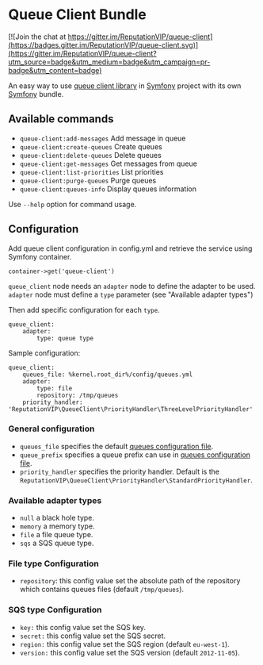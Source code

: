 # Queue Client Bundle

[![Join the chat at https://gitter.im/ReputationVIP/queue-client](https://badges.gitter.im/ReputationVIP/queue-client.svg)](https://gitter.im/ReputationVIP/queue-client?utm_source=badge&utm_medium=badge&utm_campaign=pr-badge&utm_content=badge)

An easy way to use [queue client library](https://github.com/ReputationVIP/queue-client) in [Symfony](http://symfony.com) project with its own [Symfony](http://symfony.com) bundle.

## Available commands

- `queue-client:add-messages` Add message in queue
- `queue-client:create-queues` Create queues
- `queue-client:delete-queues` Delete queues
- `queue-client:get-messages` Get messages from queue
- `queue-client:list-priorities` List priorities
- `queue-client:purge-queues` Purge queues
- `queue-client:queues-info` Display queues information

Use `--help` option for command usage.

## Configuration

Add queue client configuration in config.yml and retrieve the service using Symfony container.

```
container->get('queue-client')
```

`queue_client` node needs an ```adapter``` node to define the adapter to be used.
`adapter` node must define a ```type``` parameter (see "Available adapter types")

Then add specific configuration for each ```type```.

```
queue_client:
    adapter:
        type: queue type
```

Sample configuration:
```
queue_client:
    queues_file: %kernel.root_dir%/config/queues.yml
    adapter:
        type: file
        repository: /tmp/queues
    priority_handler: 'ReputationVIP\QueueClient\PriorityHandler\ThreeLevelPriorityHandler'

```

### General configuration

- ```queues_file``` specifies the default [queues configuration file](doc/queues-configuration-file.md).
- ```queue_prefix``` specifies a queue prefix can use in [queues configuration file](doc/queues-configuration-file.md).
- ```priority_handler``` specifies the priority handler. Default is the `ReputationVIP\QueueClient\PriorityHandler\StandardPriorityHandler`.

### Available adapter types

- ```null``` a black hole type.
- ```memory``` a memory type.
- ```file``` a file queue type.
- ```sqs``` a SQS queue type.

### File type Configuration
    
- ```repository```: this config value set the absolute path of the repository which contains queues files (default `/tmp/queues`).

### SQS type Configuration

- ```key:``` this config value set the SQS key.
- ```secret:``` this config value set the SQS secret.
- ```region:``` this config value set the SQS region (default `eu-west-1`).
- ```version:``` this config value set the SQS version (default `2012-11-05`).
